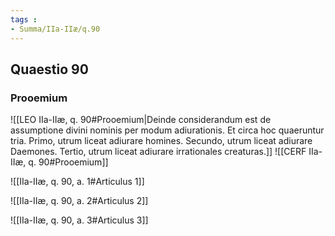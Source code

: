 ```yaml
---
tags : 
- Summa/IIa-IIæ/q.90
---
```


## Quaestio 90

### Prooemium

![[LEO IIa-IIæ, q. 90#Prooemium|Deinde considerandum est de assumptione divini nominis per modum adiurationis. Et circa hoc quaeruntur tria. Primo, utrum liceat adiurare homines. Secundo, utrum liceat adiurare Daemones. Tertio, utrum liceat adiurare irrationales creaturas.]]
![[CERF IIa-IIæ, q. 90#Prooemium]]

![[IIa-IIæ, q. 90, a. 1#Articulus 1]]

![[IIa-IIæ, q. 90, a. 2#Articulus 2]]

![[IIa-IIæ, q. 90, a. 3#Articulus 3]]

